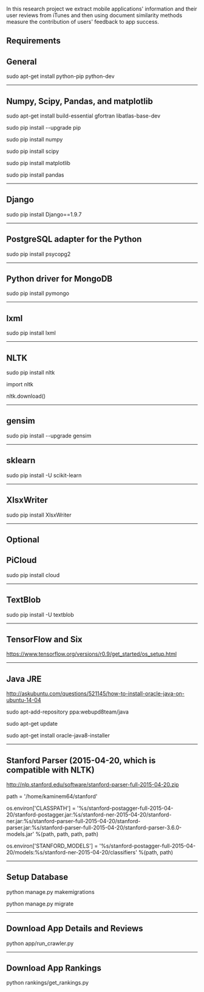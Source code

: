 In this research project we extract mobile applications' information and their user reviews from iTunes and then using document similarity methods measure the contribution of users' feedback to app success.

Requirements
-----------------------
General
-----------------------
sudo apt-get install python-pip python-dev

-----------------------
Numpy, Scipy, Pandas, and matplotlib
-----------------------
sudo apt-get install build-essential gfortran libatlas-base-dev

sudo pip install --upgrade pip

sudo pip install numpy

sudo pip install scipy

sudo pip install matplotlib

sudo pip install pandas

-----------------------
Django
-----------------------
sudo pip install Django==1.9.7

-----------------------
PostgreSQL adapter for the Python
-----------------------
sudo pip install psycopg2

-----------------------
Python driver for MongoDB
-----------------------
sudo pip install pymongo

-----------------------
lxml
-----------------------
sudo pip install lxml

-----------------------
NLTK
-----------------------
sudo pip install nltk

import nltk

nltk.download()

-----------------------
gensim
-----------------------
sudo pip install --upgrade gensim

-----------------------
sklearn
-----------------------
sudo pip install -U scikit-learn

-----------------------
XlsxWriter
-----------------------
sudo pip install XlsxWriter

-----------------------


Optional
-----------------------
PiCloud
-----------------------
sudo pip install cloud

-----------------------
TextBlob
-----------------------
sudo pip install -U textblob

-----------------------
TensorFlow and Six
-----------------------
https://www.tensorflow.org/versions/r0.9/get_started/os_setup.html

-----------------------
Java JRE
-----------------------
http://askubuntu.com/questions/521145/how-to-install-oracle-java-on-ubuntu-14-04

sudo apt-add-repository ppa:webupd8team/java

sudo apt-get update

sudo apt-get install oracle-java8-installer

-----------------------
Stanford Parser (2015-04-20, which is compatible with NLTK)
-----------------------
http://nlp.stanford.edu/software/stanford-parser-full-2015-04-20.zip

path = '/home/kaminem64/stanford'

os.environ['CLASSPATH'] = '%s/stanford-postagger-full-2015-04-20/stanford-postagger.jar:%s/stanford-ner-2015-04-20/stanford-ner.jar:%s/stanford-parser-full-2015-04-20/stanford-parser.jar:%s/stanford-parser-full-2015-04-20/stanford-parser-3.6.0-models.jar' %(path, path, path, path)

os.environ['STANFORD_MODELS'] = '%s/stanford-postagger-full-2015-04-20/models:%s/stanford-ner-2015-04-20/classifiers' %(path, path)

-----------------------
Setup Database
-----------------------
python manage.py makemigrations

python manage.py migrate

-----------------------
Download App Details and Reviews
-----------------------
python app/run_crawler.py

-----------------------
Download App Rankings
-----------------------
python rankings/get_rankings.py




